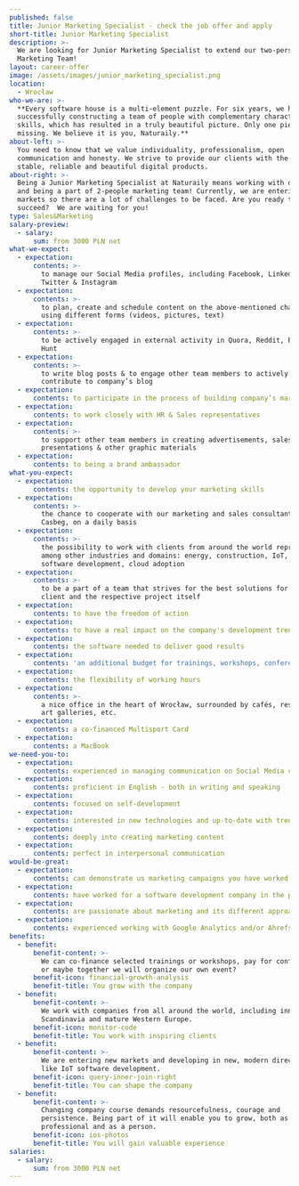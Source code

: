 ```yaml
---
published: false
title: Junior Marketing Specialist - check the job offer and apply
short-title: Junior Marketing Specialist
description: >-
  We are looking for Junior Marketing Specialist to extend our two-person
  Marketing Team!
layout: career-offer
image: /assets/images/junior_marketing_specialist.png
location:
  - Wrocław
who-we-are: >-
  **Every software house is a multi-element puzzle. For six years, we have been
  successfully constructing a team of people with complementary characters and
  skills, which has resulted in a truly beautiful picture. Only one piece is
  missing. We believe it is you, Naturaily.**
about-left: >-
  You need to know that we value individuality, professionalism, open
  communication and honesty. We strive to provide our clients with the best,
  stable, reliable and beautiful digital products.
about-right: >-
  Being a Junior Marketing Specialist at Naturaily means working with our CEO
  and being a part of 2-people marketing team! Currently, we are entering new
  markets so there are a lot of challenges to be faced. Are you ready to help us
  succeed?  We are waiting for you!
type: Sales&Marketing
salary-preview:
  - salary:
      sum: from 3000 PLN net
what-we-expect:
  - expectation:
      contents: >-
        to manage our Social Media profiles, including Facebook, LinkedIn,
        Twitter & Instagram
  - expectation:
      contents: >-
        to plan, create and schedule content on the above-mentioned channels,
        using different forms (videos, pictures, text)
  - expectation:
      contents: >-
        to be actively engaged in external activity in Quora, Reddit, Product
        Hunt
  - expectation:
      contents: >-
        to write blog posts & to engage other team members to actively
        contribute to company’s blog
  - expectation:
      contents: to participate in the process of building company’s marketing strategy
  - expectation:
      contents: to work closely with HR & Sales representatives
  - expectation:
      contents: >-
        to support other team members in creating advertisements, sales
        presentations & other graphic materials
  - expectation:
      contents: to being a brand ambassador
what-you-expect:
  - expectation:
      contents: the opportunity to develop your marketing skills
  - expectation:
      contents: >-
        the chance to cooperate with our marketing and sales consultants,
        Casbeg, on a daily basis
  - expectation:
      contents: >-
        the possibility to work with clients from around the world representing,
        among other industries and domains: energy, construction, IoT, embedded
        software development, cloud adoption
  - expectation:
      contents: >-
        to be a part of a team that strives for the best solutions for each
        client and the respective project itself
  - expectation:
      contents: to have the freedom of action
  - expectation:
      contents: to have a real impact on the company's development trends
  - expectation:
      contents: the software needed to deliver good results
  - expectation:
      contents: 'an additional budget for trainings, workshops, conferences, etc.'
  - expectation:
      contents: the flexibility of working hours
  - expectation:
      contents: >-
        a nice office in the heart of Wrocław, surrounded by cafés, restaurants,
        art galleries, etc.
  - expectation:
      contents: a co-financed Multisport Card
  - expectation:
      contents: a MacBook
we-need-you-to:
  - expectation:
      contents: experienced in managing communication on Social Media channels
  - expectation:
      contents: proficient in English - both in writing and speaking
  - expectation:
      contents: focused on self-development
  - expectation:
      contents: interested in new technologies and up-to-date with trends
  - expectation:
      contents: deeply into creating marketing content
  - expectation:
      contents: perfect in interpersonal communication
would-be-great:
  - expectation:
      contents: can demonstrate us marketing campaigns you have worked in
  - expectation:
      contents: have worked for a software development company in the past
  - expectation:
      contents: are passionate about marketing and its different approaches
  - expectation:
      contents: experienced working with Google Analytics and/or Ahrefs
benefits:
  - benefit:
      benefit-content: >-
        We can co-finance selected trainings or workshops, pay for conferences,
        or maybe together we will organize our own event?
      benefit-icon: financial-growth-analysis
      benefit-title: You grow with the company
  - benefit:
      benefit-content: >-
        We work with companies from all around the world, including innovative
        Scandinavia and mature Western Europe.
      benefit-icon: monitor-code
      benefit-title: You work with inspiring clients
  - benefit:
      benefit-content: >-
        We are entering new markets and developing in new, modern directions,
        like IoT software development.
      benefit-icon: query-inner-join-right
      benefit-title: You can shape the company
  - benefit:
      benefit-content: >-
        Changing company course demands resourcefulness, courage and
        persistence. Being part of it will enable you to grow, both as a
        professional and as a person.
      benefit-icon: ios-photos
      benefit-title: You will gain valuable experience
salaries:
  - salary:
      sum: from 3000 PLN net
---
```

